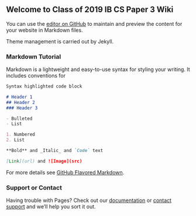 ## Welcome to Class of 2019 IB CS Paper 3 Wiki

You can use the [editor on GitHub](https://github.com/Clumsyndicate/ComSci-Paper-3-Wiki/edit/master/README.md) to maintain and preview the content for your website in Markdown files.

Theme management is carried out by Jekyll. 

### Markdown Tutorial

Markdown is a lightweight and easy-to-use syntax for styling your writing. It includes conventions for

```markdown
Syntax highlighted code block

# Header 1
## Header 2
### Header 3

- Bulleted
- List

1. Numbered
2. List

**Bold** and _Italic_ and `Code` text

[Link](url) and ![Image](src)
```

For more details see [GitHub Flavored Markdown](https://guides.github.com/features/mastering-markdown/).


### Support or Contact

Having trouble with Pages? Check out our [documentation](https://help.github.com/categories/github-pages-basics/) or [contact support](https://github.com/contact) and we’ll help you sort it out.
